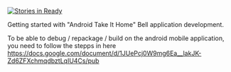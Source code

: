 [![Stories in Ready](https://badge.waffle.io/open-learning-exchange/take-home.png?label=ready&title=Ready)](https://waffle.io/open-learning-exchange/take-home)

Getting started with "Android Take It Home" Bell application development.

To be able to debug / repackage / build on the android mobile application, you need to follow the stepps in here 
https://docs.google.com/document/d/1JUePcj0W9mg6Ea__lakJK-Zd6ZFXchmqdbztLqIU4Cs/pub
